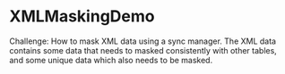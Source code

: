 # XMLMaskingDemo
Challenge: How to mask XML data using a sync manager. The XML data contains some data that needs to masked consistently with other tables, and some unique data which also needs to be masked.
